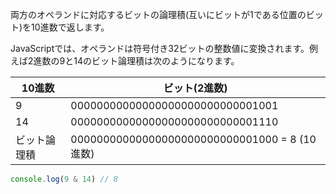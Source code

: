 <!--
label: &
description: ビット論理積演算子
link: https://developer.mozilla.org/ja/docs/Web/JavaScript/Reference/Operators/Bitwise_AND
-->

両方のオペランドに対応するビットの論理積(互いにビットが1である位置のビット)を10進数で返します。

JavaScriptでは、オペランドは符号付き32ビットの整数値に変換されます。例えば2進数の9と14のビット論理積は次のようになります。


| 10進数      | ビット(2進数)                                 |
|------------|----------------------------------------------|
| 9          | 00000000000000000000000000001001             |
| 14         | 00000000000000000000000000001110             |
| ビット論理積 | 00000000000000000000000000001000 = 8 (10進数) |

```typescript
console.log(9 & 14) // 8
```
